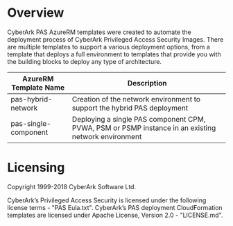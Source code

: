 # Overview

CyberArk PAS AzureRM templates were created to automate the deployment process of CyberArk Privileged Access Security Images. There are multiple templates to support a various deployment options, from a template that deploys a full environment to templates that provide you with the building blocks to deploy any type of architecture.

| AzureRM Template Name | Description |
|------------------------------|-------------|
| pas-hybrid-network | Creation of the network environment to support the hybrid PAS deployment |
| pas-single-component | Deploying a single PAS component CPM, PVWA, PSM or PSMP instance in an existing network environment |

# Licensing
Copyright 1999-2018 CyberArk Software Ltd.

CyberArk’s Privileged Access Security is licensed under the following license terms - "PAS Eula.txt".
CyberArk’s PAS deployment CloudFormation templates are licensed under Apache License, Version 2.0 - "LICENSE.md".
